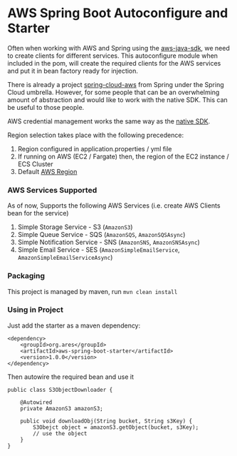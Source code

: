 # AWS Spring Boot Autoconfigure and Starter

Often when working with AWS and Spring using the [aws-java-sdk](https://aws.amazon.com/sdk-for-java/), we need to create 
clients for different services. This autoconfigure module when included in the pom, will create the required clients for
the AWS services and put it in bean factory ready for injection.

There is already a project [spring-cloud-aws](https://github.com/spring-cloud/spring-cloud-aws) from Spring under the
Spring Cloud umbrella. However, for some people that can be an overwhelming amount of abstraction and would like to 
work with  the native SDK. This can be useful to those people.

AWS credential management works the same way as the 
[native SDK](https://docs.aws.amazon.com/sdk-for-java/v1/developer-guide/credentials.html).

Region selection takes place with the following precedence:
1. Region configured in application.properties / yml file
2. If running on AWS (EC2 / Fargate) then, the region of the EC2 instance / ECS Cluster
3. Default [AWS Region](https://docs.aws.amazon.com/AWSJavaSDK/latest/javadoc/com/amazonaws/regions/Regions.html#DEFAULT_REGION)

### AWS Services Supported

As of now, Supports the following AWS Services (i.e. create AWS Clients bean for the service)
1. Simple Storage Service - S3 (`AmazonS3`)
2. Simple Queue Service - SQS (`AmazonSQS`, `AmazonSQSAsync`)
3. Simple Notification Service - SNS (`AmazonSNS`, `AmazonSNSAsync`)
4. Simple Email Service - SES (`AmazonSimpleEmailService`, `AmazonSimpleEmailServiceAsync`)

### Packaging

This project is managed by maven, run
`mvn clean install`

### Using in Project

Just add the starter as a maven dependency:

```$xslt
<dependency>
    <groupId>org.ares</groupId>
    <artifactId>aws-spring-boot-starter</artifactId>
    <version>1.0.0</version>
</dependency>
```

Then autowire the required bean and use it

```
public class S3ObjectDownloader {
    
    @Autowired
    private AmazonS3 amazonS3;
    
    public void downloadObj(String bucket, String s3Key) {
        S3Obejct object = amazonS3.getObject(bucket, s3Key);
        // use the object
    }
}
```